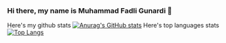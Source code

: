 ### Hi there, my name is Muhammad Fadli Gunardi 👋

Here's my github stats
[![Anurag's GitHub stats](https://github-readme-stats.vercel.app/api?username=mfadl1)](https://github.com/anuraghazra/github-readme-stats)
Here's top languages stats
[![Top Langs](https://github-readme-stats.vercel.app/api/top-langs/?username=mfadl1&exclude_repo=https://github.com/afifakromi/lfm_frontend&langs_count=8)](https://github.com/anuraghazra/github-readme-stats)

